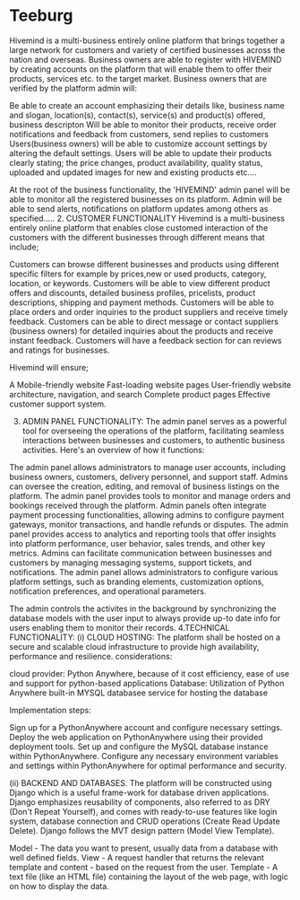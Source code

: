 # Teeburg
Hivemind is a multi-business entirely online platform that brings together a large network for customers and variety of certified businesses across the nation and overseas. Business owners are able to register with HIVEMIND by creating accounts on the platform that will enable them to offer their products, services etc. to the target market.
Business owners that are verified by the platform admin will:

Be able to create an account emphasizing their details like, business name and slogan, location(s), contact(s), service(s) and product(s) offered, business descripton
Will be able to monitor their products, receive order notifications and feedback from customers,
send replies to customers
Users(business owners) will be able to customize account settings by altering the default settings.
Users will be able to update their products clearly stating; the price changes, product availability, quality status, uploaded and updated images for new and existing products etc....

At the root of the business functionality, the 'HIVEMIND' admin panel will be able to monitor all the registered businesses on its platform. Admin will be able to send alerts, notifications on platform updates among others as specified.....
2. CUSTOMER FUNCTIONALITY
Hivemind is a multi-business entirely online platform that enables close customed interaction of the customers with the different businesses through different means that include;

Customers can browse different businesses and products using different specific filters for example by prices,new or used products, category, location, or keywords.
Customers will be able to view different product offers and discounts, detailed business profiles, pricelists, product descriptions, shipping and payment methods.
Customers will be able to place orders and order inquiries to the product suppliers and receive timely feedback.
Customers can be able to direct message or contact suppliers (business owners) for detailed inquiries about the products and receive instant feedback.
Customers will have a feedback section for can reviews and ratings for businesses.

Hivemind will ensure;

A Mobile-friendly website
Fast-loading website pages
User-friendly website architecture, navigation, and search
Complete product pages
Effective customer support system.

3. ADMIN PANEL FUNCTIONALITY:
The admin panel serves as a powerful tool for overseeing the operations of the platform, facilitating seamless interactions between businesses and customers, to authentic business activities.
Here's an overview of how it functions:

The admin panel allows administrators to manage user accounts, including business owners, customers, delivery personnel, and support staff.
Admins can oversee the creation, editing, and removal of business listings on the platform.
The admin panel provides tools to monitor and manage orders and bookings received through the platform.
Admin panels often integrate payment processing functionalities, allowing admins to configure payment gateways, monitor transactions, and handle refunds or disputes.
The admin panel provides access to analytics and reporting tools that offer insights into platform performance, user behavior, sales trends, and other key metrics.
Admins can facilitate communication between businesses and customers by managing messaging systems, support tickets, and notifications.
The admin panel allows administrators to configure various platform settings, such as branding elements, customization options, notification preferences, and operational parameters.

The admin controls the activites in the background by synchronizing the database models with the user input to always provide up-to date info for users enabling them to monitor their records.
4.TECHNICAL FUNCTIONALITY:
(i) CLOUD HOSTING:
The platform shall be hosted on a secure and scalable cloud infrastructure to provide high availability, performance and resilience.
considerations:

cloud provider: Python Anywhere, because of it cost efficiency, ease of use and support for python-based applications
Database:  Utilization of Python Anywhere built-in MYSQL databasee service for hosting the database

Implementation steps:

Sign up for a PythonAnywhere account and configure necessary settings.
Deploy the web application on PythonAnywhere using their provided deployment tools.
Set up and configure the MySQL database instance within PythonAnywhere.
Configure any necessary environment variables and settings within PythonAnywhere for optimal performance and security.

(ii) BACKEND AND DATABASES.
The platform will be constructed using Django which is a useful frame-work for database driven applications.
Django emphasizes reusability of components, also referred to as DRY (Don't Repeat Yourself), and comes with ready-to-use features like login system, database connection and CRUD operations (Create Read Update Delete).
Django follows the MVT design pattern (Model View Template).

Model - The data you want to present, usually data from a database with well defined fields.
View - A request handler that returns the relevant template and content - based on the request from the user.
Template - A text file (like an HTML file) containing the layout of the web page, with logic on how to display the data.
